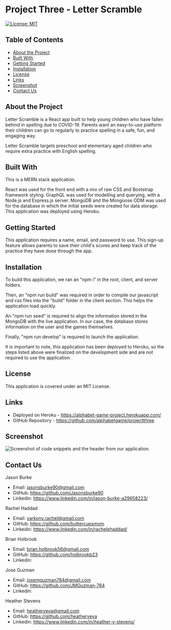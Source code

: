 # Project Three - Letter Scramble

[![License: MIT](https://img.shields.io/badge/License-MIT-yellow.svg)](https://opensource.org/licenses/MIT)

## Table of Contents

- [About the Project](#about-the-project)
- [Built With](#built-with)
- [Getting Started](#getting-started)
- [Installation](#installation)
- [License](#license)
- [Links](#links)
- [Screenshot](#screenshot)
- [Contact Us](#contact-us)

## About the Project

Letter Scramble is a React app built to help young children who have fallen behind in spelling due to COVID-19. Parents want an easy-to-use platform their children can go to regularly to practice spelling in a safe, fun, and engaging way.

Letter Scramble targets preschool and elementary aged children who require extra practice with English spelling.

## Built With

This is a MERN stack application.

React was used for the front end with a mix of raw CSS and Bootstrap framework styling.
GraphQL was used for modelling and querying, with a Node.js and Express.js server.
MongoDB and the Mongoose ODM was used for the database in which the initial seeds were created for data storage.
This application was deployed using Heroku.

## Getting Started

This application requires a name, email, and password to use. This sign-up feature allows parents to save their child's scores and keep track of the practice they have done through the app.

## Installation

To build this application, we ran an "npm i" in the root, client, and server folders.

Then, an "npm run build" was required in order to compile our javascript and css files into the "build" folder in the client section. This helps the application load quickly.

An "npm run seed" is required to align the information stored in the MongoDB with the live application. In our case, the database stores information on the user and the games themselves.

Finally, "npm run develop" is required to launch the application.

It is important to note, this application has been deployed to Heroku, so the steps listed above were finalized on the development side and are not required to use the application.

## License

This application is covered under an MIT License.

## Links

- Deployed on Heroku - https://alphabet-game-project.herokuapp.com/
- GitHub Repository - https://github.com/alphabetgame/projectthree

## Screenshot

![Screenshot of code snippets and the header from our application.]("./public/screenshot.png)

## Contact Us

Jason Burke

- Email: jasonsburke90@gmail.com
- GitHub: https://github.com/Jasonsburke90
- Linkedin: https://www.linkedin.com/in/jason-burke-a29658223/

Rachel Haddad

- Email: yarkony.rachel@gmail.com
- GitHub: https://github.com/buttercupsmom
- Linkedin: https://www.linkedin.com/in/rachelehaddad/

Brian Holbrook

- Email: brian.holbrook56@gmail.com
- GitHub: https://github.com/holbrookb23
- Linkedin:

Jose Guzman

- Email: josemguzman784@gmail.com
- GitHub: https://github.com/JMGuzman-784
- Linkedin:

Heather Stevens

- Email: heatherveva@gmail.com
- GitHub: https://github.com/heatherveva
- Linkedin: https://www.linkedin.com/in/heather-v-stevens/
